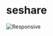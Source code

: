 # seshare


<img
  src="https://res.cloudinary.com/dw8ewvoyk/image/upload/f_auto,q_auto/nanocam"
  alt="Responsive" />
